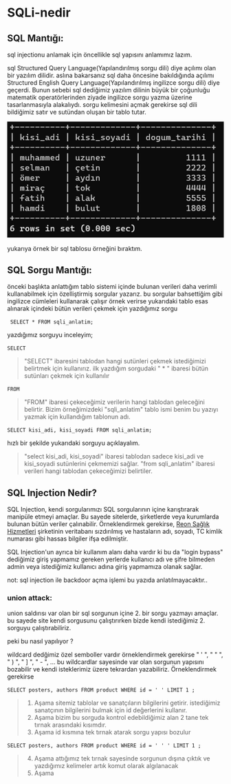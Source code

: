 # SQLi-nedir



## SQL Mantığı:

sql injectionu anlamak için öncellikle sql yapısını anlamımız lazım.

sql Structured Query Language(Yapılandırılmış sorgu dili) diye açılımı olan bir yazılım dilidir. aslına bakarsanız sql daha öncesine bakıldığında açılımı Structured English Query Language(Yapılandırılmış ingilizce sorgu dili) diye geçerdi. Bunun sebebi sql dediğimiz yazılım dilinin büyük bir çoğunluğu matematik operatörlerinden ziyade ingilizce sorgu yazma üzerine tasarlanmasıyla alakalıydı. sorgu kelimesini açmak gerekirse sql dili bildiğimiz satır ve sutündan oluşan bir tablo tutar.

![basit tablo](/resimler/basit%20tablo.png)

yukarıya örnek bir sql tablosu örneğini bıraktım.

## SQL Sorgu Mantığı:

 önceki başlıkta anlattığım tablo sistemi içinde bulunan verileri daha verimli kullanabilmek için özelliştirmiş sorgular yazarız. bu sorgular bahsettiğim gibi ingilizce cümleleri kullanarak çalışır örnek verirse yukarıdaki tablo esas alınarak içindeki bütün verileri çekmek için yazdığımız sorgu
 
 ```
  SELECT * FROM sqli_anlatim;
 ```
 
 yazdığımız sorguyu inceleyim;
 
 ``` 
 SELECT 
 ```
 >"SELECT" ibaresini tablodan hangi sutünleri çekmek istediğimizi belirtmek için kullanırız. ilk yazdığım sorgudaki " * " ibaresi bütün sutünları çekmek için kullanılır
 
  
 ``` 
 FROM 
 ```
 
 >"FROM" ibaresi çekeceğimiz verilerin hangi tablodan geleceğini belirtir. Bizim örneğimizdeki "sqli_anlatim" tablo ismi benim bu yazıyı yazmak için kullandığım tablonun adı.
 
 
 ``` 
 SELECT kisi_adi, kisi_soyadi FROM sqli_anlatim;
 ```
 
 hızlı bir şekilde yukarıdaki sorguyu açıklayalım. 
 
 >"select kisi_adi, kisi_soyadi" ibaresi tablodan sadece kisi_adi ve kisi_soyadi sutünlerini çekmemizi sağlar.
 "from sqli_anlatim" ibaresi verileri hangi tablodan çekeceğimizi belirtiler.
 
 
 ## SQL Injection Nedir?
 
SQL Injection, kendi sorgularımızı SQL sorgularının içine karıştırarak manipüle etmeyi amaçlar. Bu sayede sitelerde, şirketlerde veya kurumlarda bulunan bütün veriler çalınabilir. Örneklendirmek gerekirse, [Reon Sağlık Hizmetleri](https://www.kvkk.gov.tr/Icerik/7523/Kamuoyu-Duyurusu-Veri-Ihlali-Bildirimi-Reon-Saglik-Hizmetleri-Ins-Tur-San-ve-Tic-A-S-Ozel-Aktif-Hastanesi-) şirketinin veritabanı sızdırılmış ve hastaların adı, soyadı, TC kimlik numarası gibi hassas bilgiler ifşa edilmiştir.

SQL Injection'un ayrıca bir kullanım alanı daha vardır ki bu da "login bypass" dediğimiz giriş yapmamız gereken yerlerde kullanıcı adı ve şifre bilmeden admin veya istediğimiz kullanıcı adına giriş yapmamıza olanak sağlar.


not: sql injection ile backdoor açma işlemi bu yazıda anlatılmayacaktır..


### union attack:

union saldırısı var olan bir sql sorgunun içine 2. bir sorgu yazmayı amaçlar. bu sayede site kendi sorgusunu çalıştırırken bizde kendi istediğimiz 2. sorguyu çalıştırabiliriz. 


peki bu nasıl yapılıyor ?


wildcard dedğimiz özel semboller vardır örneklendirmek gerekirse " ' ", " " ", " ) ", " ] ", " - ", ... bu wildcardlar sayesinde var olan sorgunun yapısını bozabilir ve kendi isteklerimiz üzere tekrardan yazabiliriz. Örneklendirmek gerekirse

``` 
SELECT posters, authors FROM product WHERE id = ' ' LIMIT 1 ;
```
>1. Aşama sitemiz tablolar ve sanatçıların bilgilerini getirir. istediğimiz sanatçının bilgilerini bulmak için id değerlerini kullanır.
>2. Aşama bizim bu sorguda kontrol edebildiğimiz alan 2 tane tek tırnak arasındaki kısımdır.
>3. Aşama id kısmına tek tırnak atarak sorgu yapısı bozulur
```  
SELECT posters, authors FROM product WHERE id = ' ' ' LIMIT 1 ;
```
>4. Aşama attığımız tek tırnak sayesinde sorgunun dışına çıktık ve yazdığımız kelimeler artık komut olarak algılanacak
>5. Aşama 
